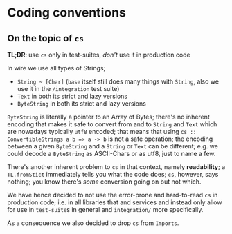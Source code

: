 # Coding conventions

## On the topic of `cs` 

**TL;DR**: 
use `cs` only in test-suites, *don't* use it in production code

In wire we use all types of Strings; 
- `String ~ [Char]` (`base` itself still does many things with `String`, also we use it in the `/integration` test suite)
- `Text` in both its strict and lazy versions
- `ByteString` in both its strict and lazy versions

`ByteString` is literally a pointer to an Array of Bytes; there's no inherent encoding that makes it safe to 
convert from and to `String` and `Text` which are nowadays typically `utf8` encoded; that means that using 
`cs :: ConvertibleStrings a b => a -> b` is not a safe operation; the encoding between a given `ByteString`
and a `String` or `Text` can be different; e.g. we could decode a `ByteString` as ASCII-Chars or as utf8, just 
to name a few. 

There's another inherent problem to `cs` in that context, namely **readability**; a `TL.fromStict` immediately tells 
you what the code does; `cs`, however, says nothing; you know there's *some* conversion going on but not which.

We have hence decided to not use the error-prone and hard-to-read `cs` in production code; i.e. in all libraries that 
and services and instead only allow for use in `test-suite`s in general and `integration/` more specifically.

As a consequence we also decided to drop `cs` from `Imports`.
